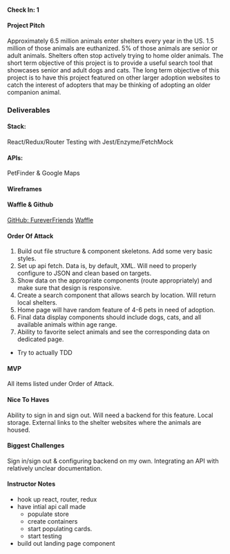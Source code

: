 #### Check In: 1

#### Project Pitch
 Approximately 6.5 million animals enter shelters every year in the US. 1.5 million of those animals are euthanized. 5% of those animals are senior or adult animals. Shelters often stop actively trying to home older animals. The short term objective of this project is to provide a useful search tool that showcases senior and adult dogs and cats. The long term objective of this project is to have this project featured on other larger adoption websites to catch the interest of adopters that may be thinking of adopting an older companion animal.

### Deliverables

#### Stack:
 React/Redux/Router
 Testing with Jest/Enzyme/FetchMock

#### APIs:
 PetFinder & Google Maps

#### Wireframes

#### Waffle & Github
 [GitHub: FureverFriends](https://github.com/mollyfoz/FureverFriends)
 [Waffle](https://waffle.io/mollyfoz/FureverFriends)

#### Order Of Attack
 1. Build out file structure & component skeletons. Add some very basic styles.
 2. Set up api fetch. Data is, by default, XML. Will need to properly configure to JSON and clean based on targets.
 3. Show data on the appropriate components (route appropriately) and make sure that design is responsive.
 4. Create a search component that allows search by location. Will return local shelters.
 5. Home page will have random feature of 4-6 pets in need of adoption.
 6. Final data display components should include dogs, cats, and all available animals within age range.
 7. Ability to favorite select animals and see the corresponding data on dedicated page.
 * Try to actually TDD

#### MVP
 All items listed under Order of Attack.

#### Nice To Haves
 Ability to sign in and sign out. Will need a backend for this feature.
 Local storage.
 External links to the shelter websites where the animals are housed.

#### Biggest Challenges
 Sign in/sign out & configuring backend on my own.
 Integrating an API with relatively unclear documentation.

#### Instructor Notes

- hook up react, router, redux 
- have intial api call made 
  - populate store 
  - create containers 
  - start populating cards.
  - start testing 
- build out landing page component 
